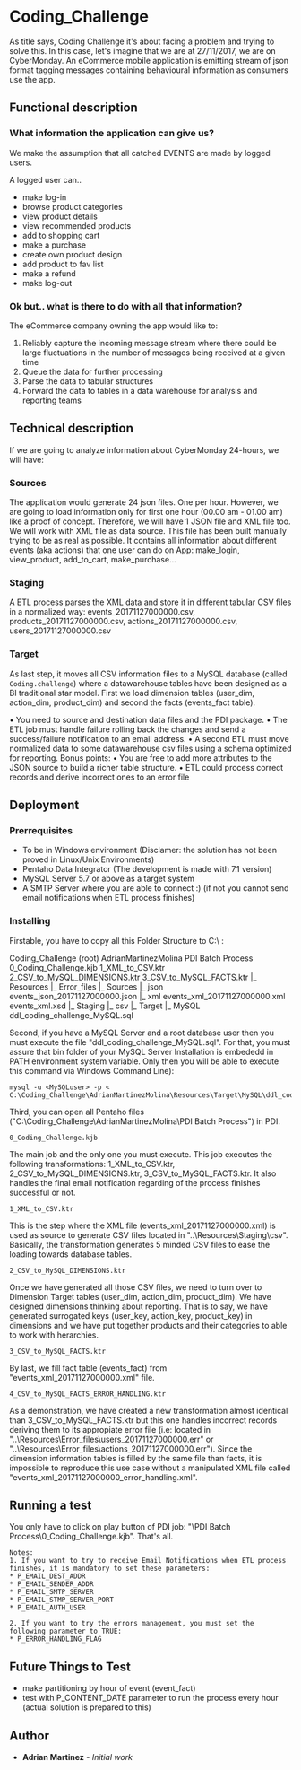 # Coding_Challenge

As title says, Coding Challenge it's about facing a problem and trying to solve this. 
In this case, let's imagine that we are at 27/11/2017, we are on CyberMonday. An eCommerce mobile application is emitting stream of json format tagging messages containing behavioural
information as consumers use the app.

## Functional description

### What information the application can give us?

We make the assumption that all catched EVENTS are made by logged users.

A logged user can..
* make log-in
* browse product categories
* view product details 
* view recommended products
* add to shopping cart
* make a purchase
* create own product design
* add product to fav list
* make a refund
* make log-out

### Ok but.. what is there to do with all that information?

The eCommerce company owning the app would like to:
1) Reliably capture the incoming message stream where there could be large fluctuations in the number of messages being received at a given time
2) Queue the data for further processing
3) Parse the data to tabular structures
4) Forward the data to tables in a data warehouse for analysis and reporting teams


## Technical description

If we are going to analyze information about CyberMonday 24-hours, we will have: 

### Sources
The application would generate 24 json files. One per hour. However, we are going to load information only for first one hour (00.00 am - 01.00 am) like a proof of concept. Therefore, we will have 1 JSON file and XML file too. We will work with XML file as data source. This file has been built manually trying to be as real as possible. It contains all information about different events (aka actions) that one user can do on App: make_login, view_product, add_to_cart, make_purchase...

### Staging
A ETL process parses the XML data and store it in different tabular CSV files in a normalized way: events_20171127000000.csv, products_20171127000000.csv, actions_20171127000000.csv, users_20171127000000.csv

### Target

As last step, it moves all CSV information files to a MySQL database (called `Coding.challenge`) where a datawarehouse tables have been designed as a BI traditional star model. First we load dimension tables (user_dim, action_dim, product_dim) and second the facts (events_fact table).

• You need to source and destination data files and the PDI package.
• The ETL job must handle failure rolling back the changes and send a success/failure notification to an email address.
• A second ETL must move normalized data to some datawarehouse csv files using a schema optimized for reporting.
Bonus points:
• You are free to add more attributes to the JSON source to build a richer table structure.
• ETL could process correct records and derive incorrect ones to an error file


## Deployment

### Prerrequisites

* To be in Windows environment (Disclamer: the solution has not been proved in Linux/Unix Environments)
* Pentaho Data Integrator (The development is made with 7.1 version)
* MySQL Server 5.7 or above as a target system
* A SMTP Server where you are able to connect :) (if not you cannot send email notifications when ETL process finishes)

### Installing

Firstable, you have to copy all this Folder Structure to C:\ :

Coding_Challenge (root)
	AdrianMartinezMolina
	PDI Batch Process
			0_Coding_Challenge.kjb
			1_XML_to_CSV.ktr
			2_CSV_to_MySQL_DIMENSIONS.ktr
			3_CSV_to_MySQL_FACTS.ktr
		|_ Resources
			|_ Error_files
			|_ Sources
					|_ json
						events_json_20171127000000.json
					|_ xml
						events_xml_20171127000000.xml
						events_xml.xsd
			|_ Staging
					|_ csv
			|_ Target
					|_ MySQL
						ddl_coding_challenge_MySQL.sql
	

Second, if you have a MySQL Server and a root database user then you must execute the file "ddl_coding_challenge_MySQL.sql". For that, you must assure that bin folder of your MySQL Server Installation is embededd in PATH environment system variable. Only then you will be able to execute this command via Windows Command Line):

```
mysql -u <MySQLuser> -p < C:\Coding_Challenge\AdrianMartinezMolina\Resources\Target\MySQL\ddl_coding_challenge_MySQL.sql
```

Third, you can open all Pentaho files ("C:\Coding_Challenge\AdrianMartinezMolina\PDI Batch Process") in PDI.

```
0_Coding_Challenge.kjb
```

The main job and the only one you must execute. This job executes the following transformations: 1_XML_to_CSV.ktr, 2_CSV_to_MySQL_DIMENSIONS.ktr, 3_CSV_to_MySQL_FACTS.ktr.
It also handles the final email notification regarding of the process finishes successful or not.

```
1_XML_to_CSV.ktr
```

This is the step where the XML file (events_xml_20171127000000.xml) is used as source to generate CSV files located in "..\Resources\Staging\csv\". Basically, the transformation generates 5 minded CSV files to ease the loading towards database tables.

```
2_CSV_to_MySQL_DIMENSIONS.ktr
```

Once we have generated all those CSV files, we need to turn over to Dimension Target tables (user_dim, action_dim, product_dim). We have designed dimensions thinking about reporting. That is to say, we have generated surrogated keys (user_key, action_key, product_key) in dimensions and we have put together products and their categories to able to work with herarchies.

```
3_CSV_to_MySQL_FACTS.ktr
```
By last, we fill fact table (events_fact) from "events_xml_20171127000000.xml" file. 

```
4_CSV_to_MySQL_FACTS_ERROR_HANDLING.ktr
```
As a demonstration, we have created a new transformation almost identical than 3_CSV_to_MySQL_FACTS.ktr but this one handles incorrect records deriving them to its appropiate error file (i.e: located in "..\Resources\Error_files\users_20171127000000.err" or "..\Resources\Error_files\actions_20171127000000.err"). Since the dimension information tables is filled by the same file than facts, it is impossible to reproduce this use case without a manipulated XML file called "events_xml_20171127000000_error_handling.xml".


## Running a test

You only have to click on play button of PDI job: "\PDI Batch Process\0_Coding_Challenge.kjb".  That's all.

```
Notes:
1. If you want to try to receive Email Notifications when ETL process finishes, it is mandatory to set these parameters:
* P_EMAIL_DEST_ADDR
* P_EMAIL_SENDER_ADDR
* P_EMAIL_SMTP_SERVER
* P_EMAIL_STMP_SERVER_PORT
* P_EMAIL_AUTH_USER

2. If you want to try the errors management, you must set the following parameter to TRUE:
* P_ERROR_HANDLING_FLAG
```

## Future Things to Test

* make partitioning by hour of event (event_fact)
* test with P_CONTENT_DATE parameter to run the process every hour (actual solution is prepared to this)

## Author

* **Adrian Martinez** - *Initial work*

